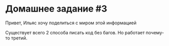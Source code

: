 # Домашнее задание #3

Привет, Ильяс хочу поделиться с миром этой информацией

Существует всего 2 способа писать код без багов. Но работает почему-то третий.